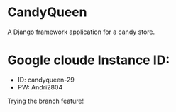 # CandyQueen
A Django framework application for a candy store.

# Google cloude Instance ID:
- ID: candyqueen-29
- PW: Andri2804

Trying the branch feature!